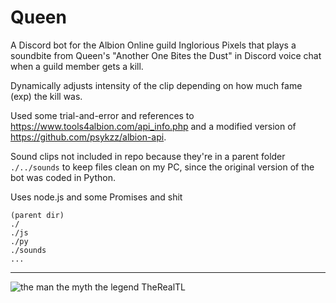 # Queen

A Discord bot for the Albion Online guild Inglorious Pixels that plays a soundbite from Queen's "Another One Bites the Dust" in Discord voice chat when a guild member gets a kill.

Dynamically adjusts intensity of the clip depending on how much fame (exp) the kill was.

Used some trial-and-error and references to https://www.tools4albion.com/api_info.php and a modified version of https://github.com/psykzz/albion-api.

Sound clips not included in repo because they're in a parent folder `./../sounds` to keep files clean on my PC, since the original version of the bot was coded in Python.

Uses node.js and some Promises and shit

```
(parent dir)
./
./js
./py
./sounds
...
```

---

![the man the myth the legend TheRealTL](https://i.imgur.com/G2JRPhE.png)